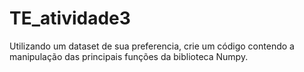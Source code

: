# TE_atividade3
Utilizando um dataset de sua preferencia, crie um código contendo a manipulação das principais funções da biblioteca Numpy. 
